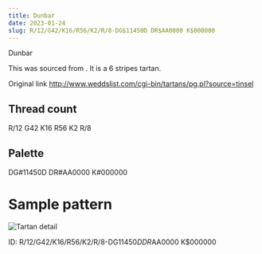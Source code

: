 ```yaml
---
title: Dunbar
date: 2023-01-24
slug: R/12/G42/K16/R56/K2/R/8-DG$11450D DR$AA0000 K$000000
---
```

Dunbar

This was sourced from <no value>.  It is a 6 stripes tartan.

Original link http://www.weddslist.com/cgi-bin/tartans/pg.pl?source=tinsel

## Thread count
R/12 G42 K16 R56 K2 R/8

## Palette
DG#11450D DR#AA0000 K#000000

# Sample pattern

![Tartan detail](tartan.png "R/12 G42 K16 R56 K2 R/8 tartan")

ID: R/12/G42/K16/R56/K2/R/8-DG$11450D DR$AA0000 K$000000